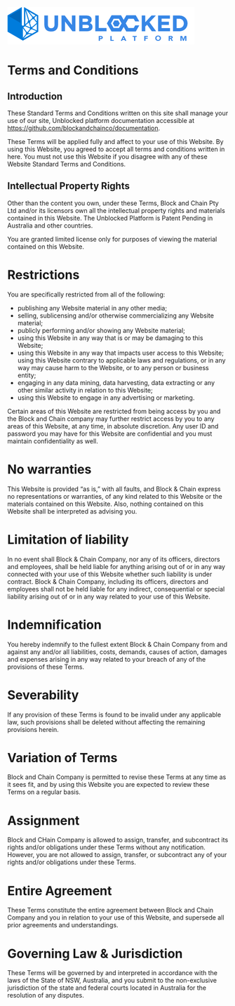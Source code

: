 ![Logo](./img/UPWT.png)
# Terms and Conditions
## Introduction
These Standard Terms and Conditions written on this site shall manage your use of our site, Unblocked platform documentation accessible at https://github.com/blockandchainco/documentation.

These Terms will be applied fully and affect to your use of this Website. By using this Website, you agreed to accept all terms and conditions written in here. You must not use this Website if you disagree with any of these Website Standard Terms and Conditions.

## Intellectual Property Rights
Other than the content you own, under these Terms, Block and Chain Pty Ltd and/or its licensors own all the intellectual property rights and materials contained in this Website. The Unblocked Platform is Patent Pending in Australia and other countries.

You are granted limited license only for purposes of viewing the material contained on this Website.

# Restrictions
You are specifically restricted from all of the following:

* publishing any Website material in any other media;
* selling, sublicensing and/or otherwise commercializing any Website material;
* publicly performing and/or showing any Website material;
* using this Website in any way that is or may be damaging to this Website;
* using this Website in any way that impacts user access to this Website;
using this Website contrary to applicable laws and regulations, or in any way may cause harm to the Website, or to any person or business entity;
* engaging in any data mining, data harvesting, data extracting or any other similar activity in relation to this Website;
* using this Website to engage in any advertising or marketing.

Certain areas of this Website are restricted from being access by you and the Block and Chain company may further restrict access by you to any areas of this Website, at any time, in absolute discretion. Any user ID and password you may have for this Website are confidential and you must maintain confidentiality as well.

# No warranties
This Website is provided “as is,” with all faults, and Block & Chain express no representations or warranties, of any kind related to this Website or the materials contained on this Website. Also, nothing contained on this Website shall be interpreted as advising you.

# Limitation of liability
In no event shall Block & Chain Company, nor any of its officers, directors and employees, shall be held liable for anything arising out of or in any way connected with your use of this Website whether such liability is under contract. Block & Chain Company, including its officers, directors and employees shall not be held liable for any indirect, consequential or special liability arising out of or in any way related to your use of this Website.

# Indemnification
You hereby indemnify to the fullest extent Block & Chain Company from and against any and/or all liabilities, costs, demands, causes of action, damages and expenses arising in any way related to your breach of any of the provisions of these Terms.

# Severability
If any provision of these Terms is found to be invalid under any applicable law, such provisions shall be deleted without affecting the remaining provisions herein.

# Variation of Terms
Block and Chain Company is permitted to revise these Terms at any time as it sees fit, and by using this Website you are expected to review these Terms on a regular basis.

# Assignment
Block and CHain Company is allowed to assign, transfer, and subcontract its rights and/or obligations under these Terms without any notification. However, you are not allowed to assign, transfer, or subcontract any of your rights and/or obligations under these Terms.

# Entire Agreement
These Terms constitute the entire agreement between Block and Chain Company and you in relation to your use of this Website, and supersede all prior agreements and understandings.

# Governing Law & Jurisdiction
These Terms will be governed by and interpreted in accordance with the laws of the State of NSW, Australia, and you submit to the non-exclusive jurisdiction of the state and federal courts located in Australia for the resolution of any disputes.